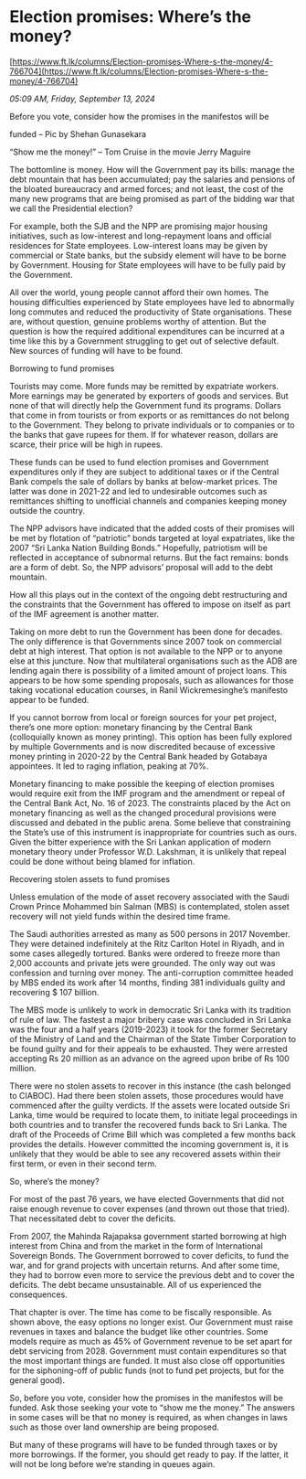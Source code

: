 # Election promises: Where’s the money?

[https://www.ft.lk/columns/Election-promises-Where-s-the-money/4-766704](https://www.ft.lk/columns/Election-promises-Where-s-the-money/4-766704)

*05:09 AM, Friday, September 13, 2024*

Before you vote, consider how the promises in the manifestos will be

funded – Pic by Shehan Gunasekara

“Show me the money!” – Tom Cruise in the movie Jerry Maguire

The bottomline is money. How will the Government pay its bills: manage the debt mountain that has been accumulated; pay the salaries and pensions of the bloated bureaucracy and armed forces; and not least, the cost of the many new programs that are being promised as part of the bidding war that we call the Presidential election?

For example, both the SJB and the NPP are promising major housing initiatives, such as low-interest and long-repayment loans and official residences for State employees. Low-interest loans may be given by commercial or State banks, but the subsidy element will have to be borne by Government. Housing for State employees will have to be fully paid by the Government.

All over the world, young people cannot afford their own homes. The housing difficulties experienced by State employees have led to abnormally long commutes and reduced the productivity of State organisations. These are, without question, genuine problems worthy of attention. But the question is how the required additional expenditures can be incurred at a time like this by a Government struggling to get out of selective default. New sources of funding will have to be found.

Borrowing to fund promises

Tourists may come. More funds may be remitted by expatriate workers. More earnings may be generated by exporters of goods and services. But none of that will directly help the Government fund its programs. Dollars that come in from tourists or from exports or as remittances do not belong to the Government. They belong to private individuals or to companies or to the banks that gave rupees for them. If for whatever reason, dollars are scarce, their price will be high in rupees.

These funds can be used to fund election promises and Government expenditures only if they are subject to additional taxes or if the Central Bank compels the sale of dollars by banks at below-market prices. The latter was done in 2021-22 and led to undesirable outcomes such as remittances shifting to unofficial channels and companies keeping money outside the country.

The NPP advisors have indicated that the added costs of their promises will be met by flotation of “patriotic” bonds targeted at loyal expatriates, like the 2007 “Sri Lanka Nation Building Bonds.” Hopefully, patriotism will be reflected in acceptance of subnormal returns. But the fact remains: bonds are a form of debt. So, the NPP advisors’ proposal will add to the debt mountain.

How all this plays out in the context of the ongoing debt restructuring and the constraints that the Government has offered to impose on itself as part of the IMF agreement is another matter.

Taking on more debt to run the Government has been done for decades. The only difference is that Governments since 2007 took on commercial debt at high interest. That option is not available to the NPP or to anyone else at this juncture. Now that multilateral organisations such as the ADB are lending again there is possibility of a limited amount of project loans. This appears to be how some spending proposals, such as allowances for those taking vocational education courses, in Ranil Wickremesinghe’s manifesto appear to be funded.

If you cannot borrow from local or foreign sources for your pet project, there’s one more option: monetary financing by the Central Bank (colloquially known as money printing). This option has been fully explored by multiple Governments and is now discredited because of excessive money printing in 2020-22 by the Central Bank headed by Gotabaya appointees. It led to raging inflation, peaking at 70%.

Monetary financing to make possible the keeping of election promises would require exit from the IMF program and the amendment or repeal of the Central Bank Act, No. 16 of 2023. The constraints placed by the Act on monetary financing as well as the changed procedural provisions were discussed and debated in the public arena. Some believe that constraining the State’s use of this instrument is inappropriate for countries such as ours. Given the bitter experience with the Sri Lankan application of modern monetary theory under Professor W.D. Lakshman, it is unlikely that repeal could be done without being blamed for inflation.

Recovering stolen assets to fund promises

Unless emulation of the mode of asset recovery associated with the Saudi Crown Prince Mohammed bin Salman (MBS) is contemplated, stolen asset recovery will not yield funds within the desired time frame.

The Saudi authorities arrested as many as 500 persons in 2017 November. They were detained indefinitely at the Ritz Carlton Hotel in Riyadh, and in some cases allegedly tortured. Banks were ordered to freeze more than 2,000 accounts and private jets were grounded. The only way out was confession and turning over money. The anti-corruption committee headed by MBS ended its work after 14 months, finding 381 individuals guilty and recovering $ 107 billion.

The MBS mode is unlikely to work in democratic Sri Lanka with its tradition of rule of law. The fastest a major bribery case was concluded in Sri Lanka was the four and a half years (2019-2023) it took for the former Secretary of the Ministry of Land and the Chairman of the State Timber Corporation to be found guilty and for their appeals to be exhausted. They were arrested accepting Rs 20 million as an advance on the agreed upon bribe of Rs 100 million.

There were no stolen assets to recover in this instance (the cash belonged to CIABOC). Had there been stolen assets, those procedures would have commenced after the guilty verdicts. If the assets were located outside Sri Lanka, time would be required to locate them, to initiate legal proceedings in both countries and to transfer the recovered funds back to Sri Lanka. The draft of the Proceeds of Crime Bill which was completed a few months back provides the details. However committed the incoming government is, it is unlikely that they would be able to see any recovered assets within their first term, or even in their second term.

So, where’s the money?

For most of the past 76 years, we have elected Governments that did not raise enough revenue to cover expenses (and thrown out those that tried). That necessitated debt to cover the deficits.

From 2007, the Mahinda Rajapaksa government started borrowing at high interest from China and from the market in the form of International Sovereign Bonds. The Government borrowed to cover deficits, to fund the war, and for grand projects with uncertain returns. And after some time, they had to borrow even more to service the previous debt and to cover the deficits. The debt became unsustainable. All of us experienced the consequences.

That chapter is over. The time has come to be fiscally responsible. As shown above, the easy options no longer exist. Our Government must raise revenues in taxes and balance the budget like other countries. Some models require as much as 45% of Government revenue to be set apart for debt servicing from 2028. Government must contain expenditures so that the most important things are funded. It must also close off opportunities for the siphoning-off of public funds (not to fund pet projects, but for the general good).

So, before you vote, consider how the promises in the manifestos will be funded. Ask those seeking your vote to “show me the money.” The answers in some cases will be that no money is required, as when changes in laws such as those over land ownership are being proposed.

But many of these programs will have to be funded through taxes or by more borrowings. If the former, you should get ready to pay. If the latter, it will not be long before we’re standing in queues again.

